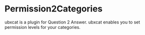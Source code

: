 Permission2Categories
=====================

ubxcat is a plugin for Question 2 Answer. ubxcat enables you to set permission levels for your categories.

